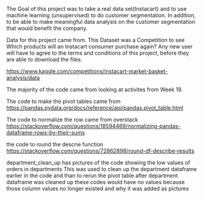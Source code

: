 The Goal of this project was to take a real data set(Instacart) and to use machine learning (unsupervised) to do customer segmentation.  In addition, to be able to make meaningful data analysis on the customer segmentation that would benefit the company. 


Data for this project came from. This Dataset was a Competition to see Which products will an Instacart consumer purchase again? Any new user will have to agree to the terms and conditions of this project, before they are able to download the files. 

https://www.kaggle.com/competitions/instacart-market-basket-analysis/data

The majority of the code came from looking at activites from Week 19.   

The code to make the pivot tables came from 
https://pandas.pydata.org/docs/reference/api/pandas.pivot_table.html

The code to normalize the row came from overstack
https://stackoverflow.com/questions/18594469/normalizing-pandas-dataframe-rows-by-their-sums

the code to round the descrie function
https://stackoverflow.com/questions/72862898/round-df-describe-results

department_clean_up has pictures of the code showing the low values of orders in departments
This was used to clean up the department dataframe earlier in the code and than to rerun the pivot table
after department dataframe was cleaned up these codes would have no values because those column values no longer existed and why it was added as pictures

